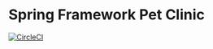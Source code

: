 # Spring Framework Pet Clinic

[![CircleCI](https://circleci.com/gh/ewagnerbah/sfg-pet-clinic/tree/main.svg?style=svg)](https://circleci.com/gh/ewagnerbah/sfg-pet-clinic/tree/main)
